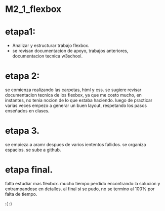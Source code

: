 # M2_1_flexbox

# etapa1:
- Analizar y estructurar trabajo flexbox.
- se revisan documentacion de apoyo, trabajos anteriores, documentacion tecnica w3school.

# etapa 2:
se comienza realizando las carpetas, html y css.
se sugiere revisar documentacion tecnica de los flexbox, ya que me costo mucho, en instantes, no tenia nocion de lo que estaba haciendo.
luego de practicar varias veces empezo a generar un buen layout, respetando los pasos enseñados en clases.

# etapa 3.
se empieza a aramr despues de varios iententos fallidos.
se organiza espacios.
se sube a github.

# etapa final.
falta estudiar mas flexbox.
mucho tiempo perdido encontrando la solucion y entrampandose en detalles.
al final si se pudo, no se termino al 100% por falta de tiempo.

:( :)


